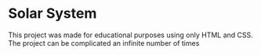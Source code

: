 # Solar System

This project was made for educational purposes using only HTML and CSS.
The project can be complicated an infinite number of times

